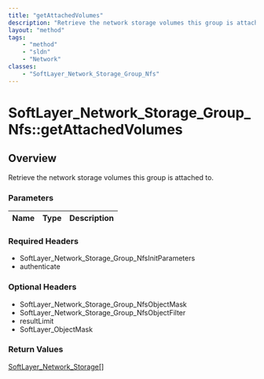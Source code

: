 ```yaml
---
title: "getAttachedVolumes"
description: "Retrieve the network storage volumes this group is attached to."
layout: "method"
tags:
    - "method"
    - "sldn"
    - "Network"
classes:
    - "SoftLayer_Network_Storage_Group_Nfs"
---
```

# SoftLayer_Network_Storage_Group_Nfs::getAttachedVolumes
## Overview 
Retrieve the network storage volumes this group is attached to.

### Parameters 
|Name | Type | Description |
| --- | --- | --- |


### Required Headers
* SoftLayer_Network_Storage_Group_NfsInitParameters
* authenticate

### Optional Headers
* SoftLayer_Network_Storage_Group_NfsObjectMask
* SoftLayer_Network_Storage_Group_NfsObjectFilter
* resultLimit
* SoftLayer_ObjectMask

### Return Values
<a href='/reference/datatypes/SoftLayer_Network_Storage'>SoftLayer_Network_Storage[] </a>

